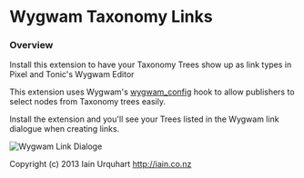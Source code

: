 # Wygwam Taxonomy Links

### Overview

Install this extension to have your Taxonomy Trees show up as link types in Pixel and Tonic's Wygwam Editor

This extension uses Wygwam's [wygwam_config](http://docs.pixelandtonic.com/wygwam/developers/wygwam_config.html) hook to allow publishers to select nodes from Taxonomy trees easily.

Install the extension and you'll see your Trees listed in the Wygwam link dialogue when creating links.

![Wygwam Link Dialoge](http://f.cl.ly/items/3N2R1J1G052a0l3b2e32/Image%202013.11.09%2011%3A29%3A30%20AM.png)

Copyright (c) 2013 Iain Urquhart
http://iain.co.nz